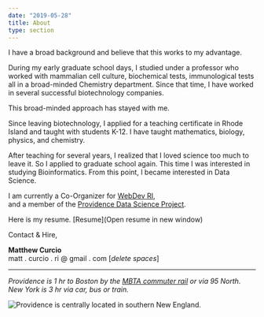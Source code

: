 ```yaml
---
date: "2019-05-28"
title: About
type: section
---
```


I have a broad background and believe that this works to my advantage.

During my early graduate school days, I studied under a professor who worked with mammalian cell culture, biochemical tests, immunological tests all in a broad-minded Chemistry department. Since that time, I have worked in several successful biotechnology companies.

This broad-minded approach has stayed with me.

Since leaving biotechnology, I applied for a teaching certificate in Rhode Island and taught with students K-12. I have taught mathematics, biology, physics, and chemistry.

After teaching for several years, I realized that I loved science too much to leave it. So I applied to graduate school again. This time I was interested in studying Bioinformatics. From this point, I became interested in Data Science.

I am currently a Co-Organizer for [WebDev RI](https://www.meetup.com/webdevri/),   
and a member of the [Providence Data Science Project](https://www.meetup.com/Providence-Data-Science-Project/).

Here is my resume. [Resume](Open resume in new window)

Contact & Hire,

**Matthew Curcio**   
matt . curcio . ri @ gmail . com [_delete spaces_]

---

*Providence is 1 hr to Boston by the [MBTA commuter rail](https://www.mbta.com/schedules/CR-Providence/timetable?direction_id=1) or via 95 North.   
New York is 3 hr via car, bus or train.*

![Providence is centrally located in southern New England.](/pvd.ri.png)

